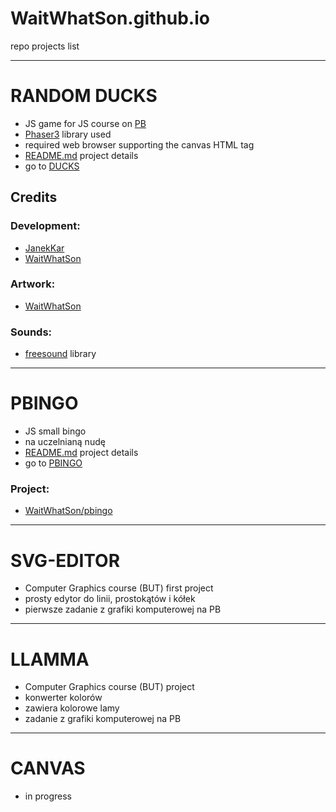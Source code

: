 # WaitWhatSon.github.io
repo projects list
_______________

# RANDOM DUCKS
* JS game for JS course on [PB](https://wi.pb.edu.pl/)
* [Phaser3](https://phaser.io/phaser3) library used
* required web browser supporting the canvas HTML tag
* [README.md](./random-duck/README.md) project details
* go to [DUCKS](https://waitwhatson.github.io/random-duck/index.html)
## Credits
### Development:
* [JanekKar](https://github.com/JanekKar)
* [WaitWhatSon](https://github.com/WaitWhatSon)
### Artwork:
* [WaitWhatSon](https://github.com/WaitWhatSon)
### Sounds:
* [freesound](https://freesound.org) library
______________
# PBINGO
* JS small bingo 
* na uczelnianą nudę
* [README.md](./pbingo/README.md) project details
* go to [PBINGO](https://waitwhatson.github.io/pbingo/index.html)
### Project:
* [WaitWhatSon/pbingo](https://github.com/WaitWhatSon/pbingo)
______________
# SVG-EDITOR
* Computer Graphics course (BUT) first project
* prosty edytor do linii, prostokątów i kółek
* pierwsze zadanie z grafiki komputerowej na PB
______________
# LLAMMA
* Computer Graphics course (BUT) project
* konwerter kolorów
* zawiera kolorowe lamy
* zadanie z grafiki komputerowej na PB

______________
# CANVAS
* in progress
